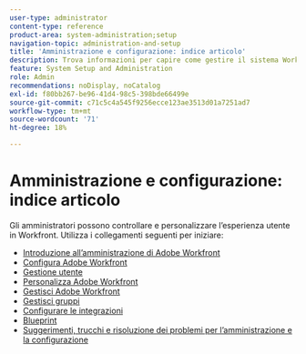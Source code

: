 ```yaml
---
user-type: administrator
content-type: reference
product-area: system-administration;setup
navigation-topic: administration-and-setup
title: 'Amministrazione e configurazione: indice articolo'
description: Trova informazioni per capire come gestire il sistema Workfront.
feature: System Setup and Administration
role: Admin
recommendations: noDisplay, noCatalog
exl-id: f80bb267-be96-41d4-98c5-398bde66499e
source-git-commit: c71c5c4a545f9256ecce123ae3513d01a7251ad7
workflow-type: tm+mt
source-wordcount: '71'
ht-degree: 18%

---
```


# Amministrazione e configurazione: indice articolo

<!-- Audited: 12/2023 -->

Gli amministratori possono controllare e personalizzare l’esperienza utente in Workfront. Utilizza i collegamenti seguenti per iniziare:

* [Introduzione all’amministrazione di Adobe Workfront](../administration-and-setup/get-started-wf-administration/get-started-with-wf-administration.md)
* [Configura Adobe Workfront](../administration-and-setup/set-up-workfront/set-up-workfront.md)
* [Gestione utente](../administration-and-setup/add-users/add-users.md)
* [Personalizza Adobe Workfront](../administration-and-setup/customize-workfront/customize-workfront.md)
* [Gestisci Adobe Workfront](../administration-and-setup/manage-workfront/manage-workfront.md)
* [Gestisci gruppi](../administration-and-setup/manage-groups/manage-groups.md)
* [Configurare le integrazioni](../administration-and-setup/configure-integrations/workfront-integrations.md)
* [Blueprint](../administration-and-setup/blueprints/blueprints.md)
* [Suggerimenti, trucchi e risoluzione dei problemi per l’amministrazione e la configurazione](../administration-and-setup/tips-tricks-and-troubleshooting/ttt-admin-setup.md)
